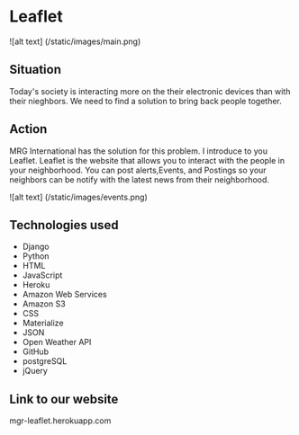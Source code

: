 # Leaflet 
![alt text] (/static/images/main.png)




## Situation 
Today's society is interacting more on the their electronic devices than with their nieghbors. We need to find a solution to bring back people together. 




## Action 
MRG International has the solution for this problem. I introduce to you Leaflet. Leaflet is the website that allows you to interact with the people in your neighborhood. You can post alerts,Events, and Postings so your neighbors can be notify with the latest news from their neighborhood.



![alt text] (/static/images/events.png)





## Technologies used 

* Django 
* Python 
* HTML 
* JavaScript
* Heroku 
* Amazon Web Services 
* Amazon S3
* CSS 
* Materialize 
* JSON 
* Open Weather API 
* GitHub 
* postgreSQL
* jQuery


## Link to our website 

mgr-leaflet.herokuapp.com